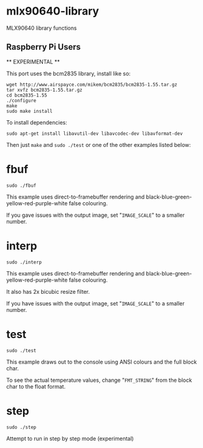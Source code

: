 # mlx90640-library
MLX90640 library functions

## Raspberry Pi Users

** EXPERIMENTAL **

This port uses the bcm2835 library, install like so:

```text
wget http://www.airspayce.com/mikem/bcm2835/bcm2835-1.55.tar.gz
tar xvfz bcm2835-1.55.tar.gz
cd bcm2835-1.55
./configure
make
sudo make install
```

To install dependencies:

```text
sudo apt-get install libavutil-dev libavcodec-dev libavformat-dev
```

Then just `make` and `sudo ./test` or one of the other examples listed below:

# fbuf

```
sudo ./fbuf
```

This example uses direct-to-framebuffer rendering and black-blue-green-yellow-red-purple-white false colouring.

If you gave issues with the output image, set "`IMAGE_SCALE`" to a smaller number.

# interp

```
sudo ./interp
```

This example uses direct-to-framebuffer rendering and black-blue-green-yellow-red-purple-white false colouring.

It also has 2x bicubic resize filter.

If you have issues with the output image, set "`IMAGE_SCALE`" to a smaller number.

# test


```
sudo ./test
```

This example draws out to the console using ANSI colours and the full block char.

To see the actual temperature values, change "`FMT_STRING`" from the block char to the float format.

# step

```
sudo ./step
```

Attempt to run in step by step mode (experimental)

